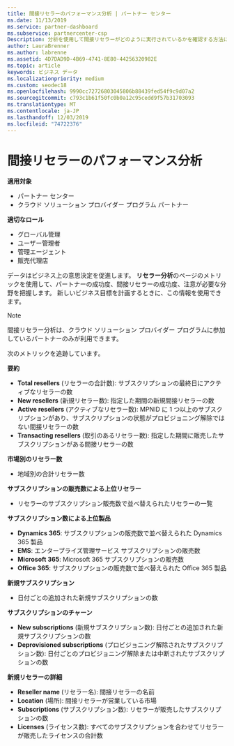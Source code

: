 ```yaml
---
title: 間接リセラーのパフォーマンス分析 | パートナー センター
ms.date: 11/13/2019
ms.service: partner-dashboard
ms.subservice: partnercenter-csp
Description: 分析を使用して間接リセラーがどのように実行されているかを確認する方法について説明します。成功と領域の両方で、さらに注意が必要な場合もあります。
author: LauraBrenner
ms.author: labrenne
ms.assetid: 4D7DAD9D-4B69-4741-8E80-44256320982E
ms.topic: article
keywords: ビジネス データ
ms.localizationpriority: medium
ms.custom: seodec18
ms.openlocfilehash: 9990cc72726803045806b88439fed54f9c9d07a2
ms.sourcegitcommit: c793c1b61f50fc0b0a12c95cedd9f57b31703093
ms.translationtype: MT
ms.contentlocale: ja-JP
ms.lasthandoff: 12/03/2019
ms.locfileid: "74722376"
---
```

# <a name="analyze-indirect-resellers-performance"></a>間接リセラーのパフォーマンス分析 

**適用対象**

- パートナー センター
- クラウド ソリューション プロバイダー プログラム パートナー

**適切なロール**

- グローバル管理
- ユーザー管理者
- 管理エージェント
- 販売代理店

データはビジネス上の意思決定を促進します。 **リセラー分析**のページのメトリックを使用して、パートナーの成功度、間接リセラーの成功度、注意が必要な分野を把握します。 新しいビジネス目標を計画するときに、この情報を使用できます。

> [!NOTE]
> 間接リセラー分析は、クラウド ソリューション プロバイダー プログラムに参加しているパートナーのみが利用できます。

次のメトリックを追跡しています。

**要約**  
 - **Total resellers** (リセラーの合計数): サブスクリプションの最終日にアクティブなリセラーの数  
 - **New resellers** (新規リセラー数): 指定した期間の新規間接リセラーの数  
 - **Active resellers** (アクティブなリセラー数): MPNID に 1 つ以上のサブスクリプションがあり、サブスクリプションの状態がプロビジョニング解除ではない間接リセラーの数  
 - **Transacting resellers** (取引のあるリセラー数): 指定した期間に販売したサブスクリプションがある間接リセラーの数  

**市場別のリセラー数**  
 - 地域別の合計リセラー数  

**サブスクリプションの販売数による上位リセラー**
 - リセラーのサブスクリプション販売数で並べ替えられたリセラーの一覧  

**サブスクリプション数による上位製品**  
 - **Dynamics 365**: サブスクリプションの販売数で並べ替えられた Dynamics 365 製品  
 - **EMS**: エンタープライズ管理サービス サブスクリプションの販売数  
 - **Microsoft 365**: Microsoft 365 サブスクリプションの販売数  
 - **Office 365**: サブスクリプションの販売数で並べ替えられた Office 365 製品  

**新規サブスクリプション**  
 - 日付ごとの追加された新規サブスクリプションの数  

**サブスクリプションのチャーン**  
 - **New subscriptions** (新規サブスクリプション数): 日付ごとの追加された新規サブスクリプションの数  
 - **Deprovisioned subscriptions** (プロビジョニング解除されたサブスクリプション数): 日付ごとのプロビジョニング解除または中断されたサブスクリプションの数  

**新規リセラーの詳細**  
 - **Reseller name** (リセラー名): 間接リセラーの名前  
 - **Location** (場所): 間接リセラーが営業している市場  
 - **Subscriptions** (サブスクリプション数): リセラーが販売したサブスクリプションの数  
 - **Licenses** (ライセンス数): すべてのサブスクリプションを合わせてリセラーが販売したライセンスの合計数  
  
  